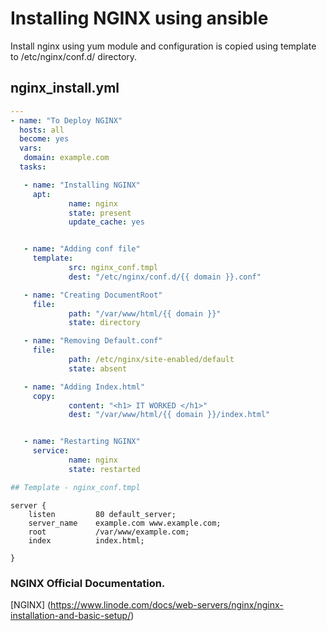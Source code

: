 # Installing NGINX using ansible

Install nginx using yum module and configuration is copied using template to /etc/nginx/conf.d/ directory.


## **nginx_install.yml**
````yml
---
- name: "To Deploy NGINX"
  hosts: all
  become: yes
  vars:
   domain: example.com
  tasks:

   - name: "Installing NGINX"
     apt:
             name: nginx
             state: present
             update_cache: yes


   - name: "Adding conf file"
     template:
             src: nginx_conf.tmpl
             dest: "/etc/nginx/conf.d/{{ domain }}.conf"

   - name: "Creating DocumentRoot"
     file:
             path: "/var/www/html/{{ domain }}"
             state: directory

   - name: "Removing Default.conf"
     file:
             path: /etc/nginx/site-enabled/default
             state: absent

   - name: "Adding Index.html"
     copy:
             content: "<h1> IT WORKED </h1>"
             dest: "/var/www/html/{{ domain }}/index.html"


   - name: "Restarting NGINX"
     service:
             name: nginx
             state: restarted

## Template - nginx_conf.tmpl
````
```
server {
    listen         80 default_server;
    server_name    example.com www.example.com;
    root           /var/www/example.com;
    index          index.html;

}
```


### NGINX Official Documentation.
 [NGINX] (https://www.linode.com/docs/web-servers/nginx/nginx-installation-and-basic-setup/)

